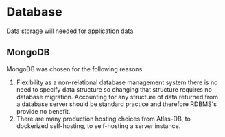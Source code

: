 # Database

Data storage will needed for application data.

## MongoDB

MongoDB was chosen for the following reasons:

1. Flexibility as a non-relational database management system there is no need to specify data structure so changing that structure requires no database migration. Accounting for any structure of data returned from a database server should be standard practice and therefore RDBMS's provide no benefit.
2. There are many production hosting choices from Atlas-DB, to dockerized self-hosting, to self-hosting a server instance.
